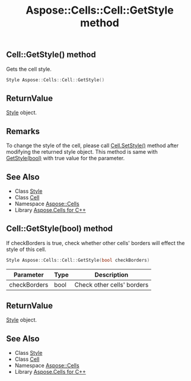 ﻿---
title: Aspose::Cells::Cell::GetStyle method
linktitle: GetStyle
second_title: Aspose.Cells for C++ API Reference
description: 'Aspose::Cells::Cell::GetStyle method. Gets the cell style in C++.'
type: docs
weight: 2800
url: /cpp/aspose.cells/cell/getstyle/
---
## Cell::GetStyle() method


Gets the cell style.

```cpp
Style Aspose::Cells::Cell::GetStyle()
```


## ReturnValue

[Style](../../style/) object.
## Remarks



To change the style of the cell, please call [Cell.SetStyle()](../setstyle/) method after modifying the returned style object. This method is same with [GetStyle(bool)](./) with true value for the parameter. 
## See Also

* Class [Style](../../style/)
* Class [Cell](../)
* Namespace [Aspose::Cells](../../)
* Library [Aspose.Cells for C++](../../../)
## Cell::GetStyle(bool) method


If checkBorders is true, check whether other cells' borders will effect the style of this cell.

```cpp
Style Aspose::Cells::Cell::GetStyle(bool checkBorders)
```


| Parameter | Type | Description |
| --- | --- | --- |
| checkBorders | bool | Check other cells' borders |

## ReturnValue

[Style](../../style/) object.

## See Also

* Class [Style](../../style/)
* Class [Cell](../)
* Namespace [Aspose::Cells](../../)
* Library [Aspose.Cells for C++](../../../)
